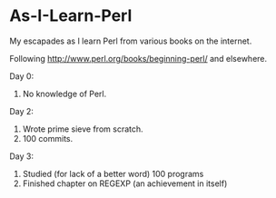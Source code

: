 As-I-Learn-Perl
===============

My escapades as I learn Perl from various books on the internet.

Following http://www.perl.org/books/beginning-perl/ and elsewhere.

Day 0: 
  1. No knowledge of Perl.

Day 2: 
  1. Wrote prime sieve from scratch.
  2. 100 commits.

Day 3:
  1. Studied (for lack of a better word) 100 programs
  2. Finished chapter on REGEXP (an achievement in itself)